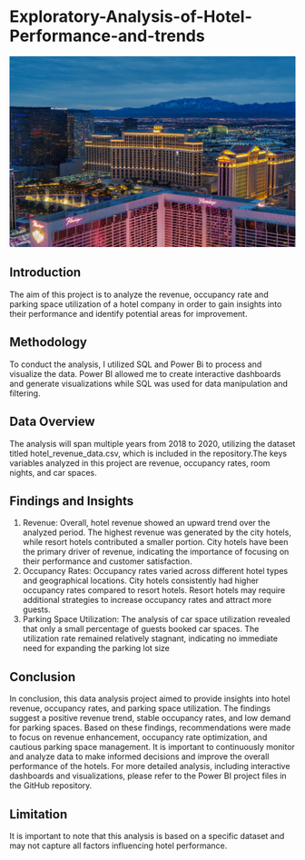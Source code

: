 # Exploratory-Analysis-of-Hotel-Performance-and-trends
![intro](hotel-image-by-sung-jin-cho-on-unsplash.jpg) 
## Introduction
The aim of this project is to analyze the revenue, occupancy rate and parking space utilization of a hotel company in order to gain insights into their performance and identify potential areas for improvement.

## Methodology
To conduct the analysis, I utilized SQL and Power Bi to process and visualize the data. Power BI allowed me to create interactive dashboards and generate visualizations while SQL was used for data manipulation and filtering.

## Data Overview
The analysis will span multiple years from 2018 to 2020, utilizing the dataset titled hotel_revenue_data.csv, which is included in the repository.The keys variables analyzed in this project are revenue, occupancy rates, room nights, and car spaces.

## Findings and Insights
1.	Revenue: Overall, hotel revenue showed an upward trend over the analyzed period. The highest revenue was generated by the city hotels, while resort hotels contributed a smaller portion.
City hotels have been the primary driver of revenue, indicating the importance of focusing on their performance and customer satisfaction.
2.	Occupancy Rates: Occupancy rates varied across different hotel types and geographical locations. City hotels consistently had higher occupancy rates compared to resort hotels.
Resort hotels may require additional strategies to increase occupancy rates and attract more guests.
3.	Parking Space Utilization: The analysis of car space utilization revealed that only a small percentage of guests booked car spaces. The utilization rate remained relatively stagnant, indicating no immediate need for expanding the parking lot size

## Conclusion
In conclusion, this data analysis project aimed to provide insights into hotel revenue, occupancy rates, and parking space utilization. The findings suggest a positive revenue trend, stable occupancy rates, and low demand for parking spaces. Based on these findings, recommendations were made to focus on revenue enhancement, occupancy rate optimization, and cautious parking space management. It is important to continuously monitor and analyze data to make informed decisions and improve the overall performance of the hotels.
For more detailed analysis, including interactive dashboards and visualizations, please refer to the Power BI project files in the GitHub repository.

## Limitation
It is important to note that this analysis is based on a specific dataset and may not capture all factors influencing hotel performance. 

